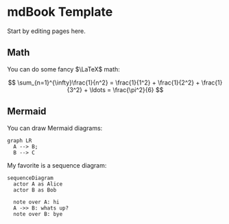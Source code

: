 <!-- toc -->
<!-- remove the comment above to disable table-of-contents (toc) -->

# mdBook Template

Start by editing pages here.

## Math

You can do some fancy $\LaTeX$ math:

$$
\sum_{n=1}^{\infty}\frac{1}{n^2} = \frac{1}{1^2} + \frac{1}{2^2} + \frac{1}{3^2} + \ldots = \frac{\pi^2}{6}
$$

## Mermaid

You can draw Mermaid diagrams:

```mermaid
graph LR
  A --> B;
  B --> C
```

My favorite is a sequence diagram:

```mermaid
sequenceDiagram
  actor A as Alice
  actor B as Bob

  note over A: hi
  A ->> B: whats up?
  note over B: bye
```
